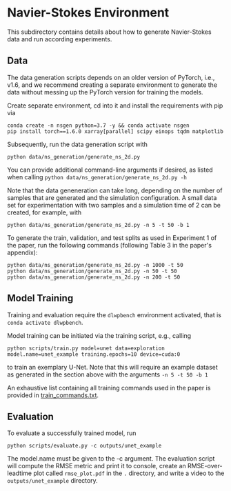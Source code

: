 # Navier-Stokes Environment

This subdirectory contains details about how to generate Navier-Stokes data and run according experiments.


## Data

The data generation scripts depends on an older version of PyTorch, i.e., v1.6, and we recommend creating a separate environment to generate the data without messing up the PyTorch version for training the models.

Create separate environment, cd into it and install the requirements with pip via

```
conda create -n nsgen python=3.7 -y && conda activate nsgen
pip install torch==1.6.0 xarray[parallel] scipy einops tqdm matplotlib
```

Subsequently, run the data generation script with
```
python data/ns_generation/generate_ns_2d.py
```
You can provide additional command-line arguments if desired, as listed when calling `python data/ns_generation/generate_ns_2d.py -h`

Note that the data geneneration can take long, depending on the number of samples that are generated and the simulation configuration. A small data set for experimentation with two samples and a simulation time of 2 can be created, for example, with
```
python data/ns_generation/generate_ns_2d.py -n 5 -t 50 -b 1
```

To generate the train, validation, and test splits as used in Experiment 1 of the paper, run the following commands (following Table 3 in the paper's appendix):

```
python data/ns_generation/generate_ns_2d.py -n 1000 -t 50
python data/ns_generation/generate_ns_2d.py -n 50 -t 50
python data/ns_generation/generate_ns_2d.py -n 200 -t 50
```

## Model Training

Training and evaluation require the `dlwpbench` environment activated, that is `conda activate dlwpbench`.

Model training can be initiated via the training script, e.g., calling
```
python scripts/train.py model=unet data=exploration model.name=unet_example training.epochs=10 device=cuda:0
```
to train an exemplary U-Net. Note that this will require an example dataset as generated in the section above with the arguments `-n 5 -t 50 -b 1`

An exhaustive list containing all training commands used in the paper is provided in [train_commands.txt](scripts/train_commands.txt).


## Evaluation

To evaluate a successfully trained model, run
```
python scripts/evaluate.py -c outputs/unet_example
```
The model.name must be given to the -c argument. The evaluation script will compute the RMSE metric and print it to console, create an RMSE-over-leadtime plot called `rmse_plot.pdf` in the `.` directory, and write a video to the `outputs/unet_example` directory.
